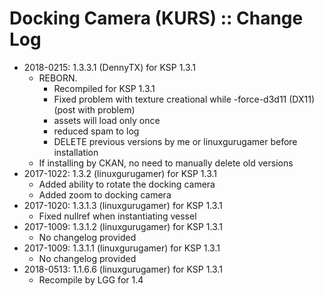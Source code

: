 # Docking Camera (KURS) :: Change Log

* 2018-0215: 1.3.3.1 (DennyTX) for KSP 1.3.1
	+ REBORN.
		- Recompiled for KSP 1.3.1
		- Fixed problem with texture creational while -force-d3d11 (DX11) (post with problem)
		- assets will load only once
		- reduced spam to log
		- DELETE previous versions by me or linuxgurugamer before installation
	+ If installing by CKAN, no need to manually delete old versions
* 2017-1022: 1.3.2 (linuxgurugamer) for KSP 1.3.1
	+ Added ability to rotate the docking camera
	+ Added zoom to docking camera
* 2017-1020: 1.3.1.3 (linuxgurugamer) for KSP 1.3.1
	+ Fixed nullref when instantiating vessel
* 2017-1009: 1.3.1.2 (linuxgurugamer) for KSP 1.3.1
	+ No changelog provided
* 2017-1009: 1.3.1.1 (linuxgurugamer) for KSP 1.3.1
	+ No changelog provided
* 2018-0513: 1.1.6.6 (linuxgurugamer) for KSP 1.3.1
	+ Recompile by LGG for 1.4
